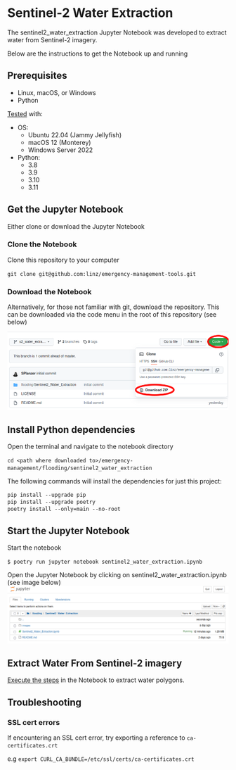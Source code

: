# Sentinel-2 Water Extraction

The sentinel2_water_extraction Jupyter Notebook was developed to extract water
from Sentinel-2 imagery.

Below are the instructions to get the Notebook up and running

## Prerequisites

-  Linux, macOS, or Windows
-  Python

[Tested](.github/workflows/test.yml) with:

-  OS:
   -  Ubuntu 22.04 (Jammy Jellyfish)
   -  macOS 12 (Monterey)
   -  Windows Server 2022
-  Python:
   -  3.8
   -  3.9
   -  3.10
   -  3.11

## Get the Jupyter Notebook

Either clone or download the Jupyter Notebook

### Clone the Notebook

Clone this repository to your computer

`git clone git@github.com:linz/emergency-management-tools.git`

### Download the Notebook

Alternatively, for those not familiar with git, download the repository. This
can be downloaded via the code menu in the root of this repository (see below)

![download notebook](images/download.png "download notebook")

## Install Python dependencies

Open the terminal and navigate to the notebook directory

`cd <path where downloaded to>/emergency-management/flooding/sentinel2_water_extraction`

The following commands will install the dependencies for just this project:

```shell
pip install --upgrade pip
pip install --upgrade poetry
poetry install --only=main --no-root
```

## Start the Jupyter Notebook

Start the notebook

`$ poetry run jupyter notebook sentinel2_water_extraction.ipynb`

Open the Jupyter Notebook by clicking on sentinel2_water_extraction.ipynb (see
image below) ![jupyter dir](images/jupyter.png "jupyter dir")

## Extract Water From Sentinel-2 imagery

[Execute the steps](https://jupyter-notebook-beginner-guide.readthedocs.io/en/latest/execute.html#executing-a-notebook)
in the Notebook to extract water polygons.

## Troubleshooting

### SSL cert errors

If encountering an SSL cert error, try exporting a reference to
`ca-certificates.crt`

e.g `export CURL_CA_BUNDLE=/etc/ssl/certs/ca-certificates.crt`
